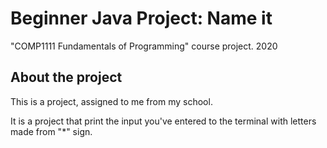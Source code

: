 # Beginner Java Project: Name it
"COMP1111 Fundamentals of Programming" course project. 2020

## About the project
This is a project, assigned to me from my school.

It is a project that print the input you've entered to the terminal with letters made from "*" sign.
